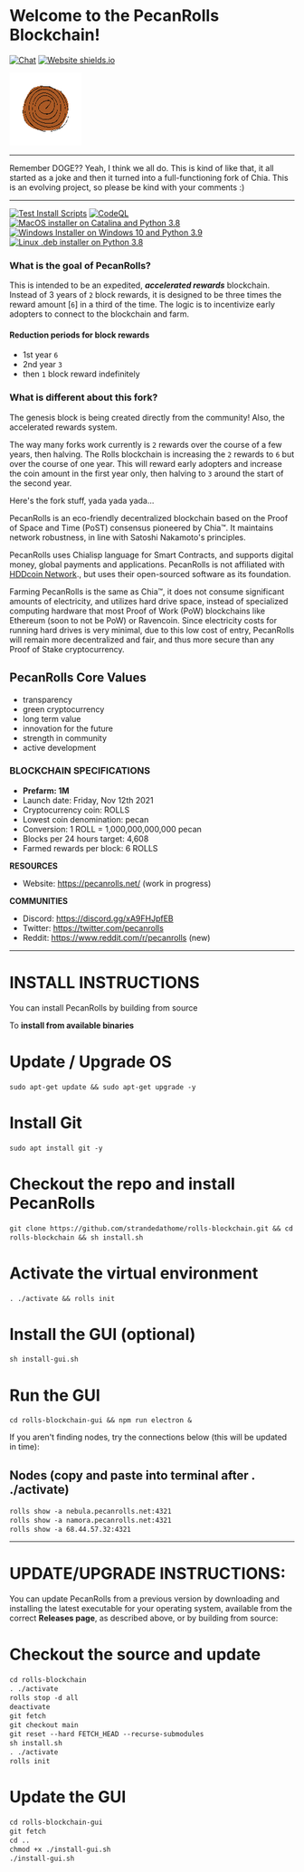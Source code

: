 # Welcome to the PecanRolls Blockchain!
[![Chat](https://img.shields.io/badge/chat-discord-7289da.svg)](https://discord.gg/xA9FHJpfEB)
[![Website shields.io](https://img.shields.io/website-up-down-green-red/http/shields.io.svg)](https://pecanrolls.net/)

![spinning pecan roll gif](https://github.com/strandedathome/rolls-blockchain/blob/main/pecanroll-spinning-128.gif)

***********************************************
Remember DOGE?? Yeah, I think we all do. This is kind of like that, it all started as a joke and then it turned into a full-functioning fork of Chia. This is an evolving project, so please be kind with your comments :)
***********************************************

<!-- BADGES from workflows in Actions -->
[![Test Install Scripts](https://github.com/strandedathome/rolls-blockchain/actions/workflows/test-install-scripts.yml/badge.svg?branch=1.2.1090)](https://github.com/strandedathome/rolls-blockchain/actions/workflows/test-install-scripts.yml)
[![CodeQL](https://github.com/strandedathome/rolls-blockchain/actions/workflows/codeql-analysis.yml/badge.svg)](https://github.com/strandedathome/rolls-blockchain/actions/workflows/codeql-analysis.yml)
[![MacOS installer on Catalina and Python 3.8](https://github.com/strandedathome/rolls-blockchain/actions/workflows/build-macos-installer.yml/badge.svg)](https://github.com/strandedathome/rolls-blockchain/actions/workflows/build-macos-installer.yml)
[![Windows Installer on Windows 10 and Python 3.9](https://github.com/strandedathome/rolls-blockchain/actions/workflows/build-windows-installer.yml/badge.svg)](https://github.com/strandedathome/rolls-blockchain/actions/workflows/build-windows-installer.yml)
[![Linux .deb installer on Python 3.8](https://github.com/strandedathome/rolls-blockchain/actions/workflows/build-linux-installer-deb.yml/badge.svg)](https://github.com/strandedathome/rolls-blockchain/actions/workflows/build-linux-installer-deb.yml)

### What is the goal of PecanRolls?

This is intended to be an expedited, _**accelerated rewards**_ blockchain. Instead of 3 years of `2` block rewards, it is designed to be three times the reward amount [`6`] in a third of the time. The logic is to incentivize early adopters to connect to the blockchain and farm.

#### Reduction periods for block rewards
* 1st year `6`
* 2nd year `3`
* then `1` block reward indefinitely

### What is different about this fork?

The genesis block is being created directly from the community! Also, the accelerated rewards system.

The way many forks work currently is `2` rewards over the course of a few years, then halving. The Rolls blockchain is increasing the `2` rewards to `6` but over the course of one year. This will reward early adopters and increase the coin amount in the first year only, then halving to `3` around the start of the second year.

Here's the fork stuff, yada yada yada...

PecanRolls is an eco-friendly decentralized blockchain based on the Proof of Space and Time (PoST) consensus pioneered by Chia™. It maintains network robustness, in line with Satoshi Nakamoto's principles.

PecanRolls uses Chialisp language for Smart Contracts, and supports digital money, global payments and applications. PecanRolls is not affiliated with [HDDcoin Network](https://hddcoin.org/)., but uses their open-sourced software as its foundation.

Farming PecanRolls is the same as Chia™, it does not consume significant amounts of electricity, and utilizes hard drive space, instead of specialized computing hardware that most Proof of Work (PoW) blockchains like Ethereum (soon to not be PoW) or Ravencoin. Since electricity costs for running hard drives is very minimal, due to this low cost of entry, PecanRolls will remain more decentralized and fair, and thus more secure than any Proof of Stake cryptocurrency.

## PecanRolls Core Values
* transparency
* green cryptocurrency
* long term value
* innovation for the future
* strength in community
* active development


### BLOCKCHAIN SPECIFICATIONS
- **Prefarm: 1M**
- Launch date: Friday, Nov 12th 2021
- Cryptocurrency coin: ROLLS
- Lowest coin denomination: pecan
- Conversion: 1 ROLL = 1,000,000,000,000 pecan
- Blocks per 24 hours target: 4,608
- Farmed rewards per block: 6 ROLLS

**RESOURCES**
- Website: https://pecanrolls.net/ (work in progress)

**COMMUNITIES**
- Discord: https://discord.gg/xA9FHJpfEB
- Twitter: https://twitter.com/pecanrolls
- Reddit: https://www.reddit.com/r/pecanrolls (new)

***********************************************
# INSTALL INSTRUCTIONS

You can install PecanRolls by building from source

To **install from available binaries**

# Update / Upgrade OS
```
sudo apt-get update && sudo apt-get upgrade -y
```
# Install Git
```
sudo apt install git -y
```
# Checkout the repo and install PecanRolls
```
git clone https://github.com/strandedathome/rolls-blockchain.git && cd rolls-blockchain && sh install.sh
```
# Activate the virtual environment
```
. ./activate && rolls init
```
# Install the GUI (optional)
```
sh install-gui.sh
```
# Run the GUI
```
cd rolls-blockchain-gui && npm run electron &
```

If you aren't finding nodes, try the connections below (this will be updated in time):

## Nodes (copy and paste into terminal after . ./activate)
```
rolls show -a nebula.pecanrolls.net:4321
rolls show -a namora.pecanrolls.net:4321
rolls show -a 68.44.57.32:4321
```

***********************************************
# UPDATE/UPGRADE INSTRUCTIONS:

You can update PecanRolls from a previous version by downloading and installing the latest executable for your operating system, available from the correct **Releases page**, as described above, or by building from source:


# Checkout the source and update
```
cd rolls-blockchain
. ./activate
rolls stop -d all
deactivate
git fetch
git checkout main
git reset --hard FETCH_HEAD --recurse-submodules
sh install.sh
. ./activate
rolls init
```
# Update the GUI
```
cd rolls-blockchain-gui
git fetch
cd ..
chmod +x ./install-gui.sh
./install-gui.sh
```
